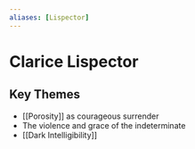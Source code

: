 ```yaml
---
aliases: [Lispector]
---
```

# Clarice Lispector

## Key Themes
- [[Porosity]] as courageous surrender
- The violence and grace of the indeterminate
- [[Dark Intelligibility]]